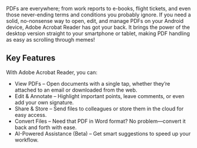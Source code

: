 PDFs are everywhere; from work reports to e-books, flight tickets, and even those never-ending terms and conditions you probably ignore. If you need a solid, no-nonsense way to open, edit, and manage PDFs on your Android device, Adobe Acrobat Reader has got your back. It brings the power of the desktop version straight to your smartphone or tablet, making PDF handling as easy as scrolling through memes!

## Key Features

With Adobe Acrobat Reader, you can:
- View PDFs – Open documents with a single tap, whether they’re attached to an email or downloaded from the web.
- Edit & Annotate – Highlight important points, leave comments, or even add your own signature.
- Share & Store – Send files to colleagues or store them in the cloud for easy access.
- Convert Files – Need that PDF in Word format? No problem—convert it back and forth with ease.
- AI-Powered Assistance (Beta) – Get smart suggestions to speed up your workflow.
